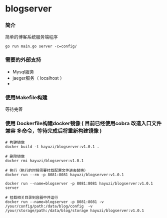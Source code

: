 # blogserver

### 简介

简单的博客系统服务端程序

```
go run main.go server -c=config/
```

### 需要的外部支持

- Mysql服务
- jaeger服务（ localhost ）
-

### 使用Makefile构建

等待完善

### 使用 Dockerfile构建docker镜像 ( 目前已经使用cobra 改造入口文件兼容 多命令，等待完成后将重新构建镜像 )

```shell
# 构建镜像
docker build -t hayuzi/blogserver:v1.0.1 .

# 删除镜像
docker rmi hayuzi/blogserver:v1.0.1  

# 执行（执行的时候需要挂载配置文件进去替换）
docker run --rm -p 8081:8081 hayuzi/blogserver:v1.0.1

docker run --name=blogserver -p 8081:8081 hayuzi/blogserver:v1.0.1 server

# 挂载相关目录到容器中并运行
docker run --name=blogserver -p 8081:8081 -v /your/config/path:/data/blog/config  -v /your/storage/path:/data/blog/storage hayuzi/blogserver:v1.0.1

```